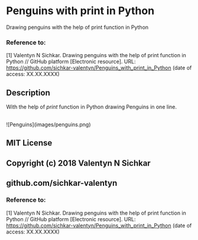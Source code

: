 # Penguins with print in Python
Drawing penguins with the help of print function in Python

### Reference to:
[1] Valentyn N Sichkar. Drawing penguins with the help of print function in Python // GitHub platform [Electronic resource]. URL: https://github.com/sichkar-valentyn/Penguins_with_print_in_Python (date of access: XX.XX.XXXX)

## Description
With the help of _print_ function in Python drawing Penguins in one line.

<br/>
![Penguins](images/penguins.png)


## MIT License
## Copyright (c) 2018 Valentyn N Sichkar
## github.com/sichkar-valentyn
### Reference to:
[1] Valentyn N Sichkar. Drawing penguins with the help of print function in Python // GitHub platform [Electronic resource]. URL: https://github.com/sichkar-valentyn/Penguins_with_print_in_Python (date of access: XX.XX.XXXX)

